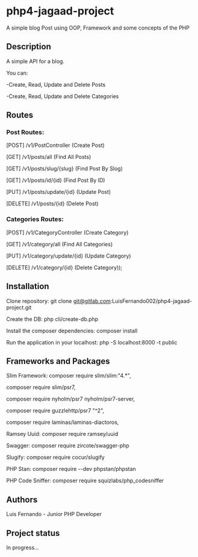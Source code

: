 # php4-jagaad-project

A simple blog Post using OOP, Framework and some concepts of the PHP

## Description

A simple API for a blog. 

You can:

-Create, Read, Update and Delete Posts

-Create, Read, Update and Delete Categories

## Routes

###  Post Routes:

[POST] /v1/PostController (Create Post)

[GET] /v1/posts/all (Find All Posts)

[GET] /v1/posts/slug/{slug} (Find Post By Slog)

[GET] /v1/posts/id/{id} (Find Post By ID)

[PUT] /v1/posts/update/{id} (Update Post)

[DELETE] /v1/posts/{id} (Delete Post)

###  Categories Routes:

[POST] /v1/CategoryController (Create Category)

[GET] /v1/category/all (Find All Categories)

[PUT] /v1/category/update/{id} (Update Category)

[DELETE] /v1/category/{id} (Delete Category));


## Installation

Clone repository: git clone git@gitlab.com:LuisFernando002/php4-jagaad-project.git

Create the DB: php cli/create-db.php

Install the composer dependencies: composer install

Run the application in your localhost: php -S localhost:8000 -t public


## Frameworks and Packages 

Slim Framework: composer require slim/slim:"4.*",

composer require slim/psr7,

composer require nyholm/psr7 nyholm/psr7-server,

composer require guzzlehttp/psr7 "^2",

composer require laminas/laminas-diactoros,

Ramsey Uuid: composer require ramsey/uuid

Swagger: composer require zircote/swagger-php

Slugify: composer require cocur/slugify

PHP Stan: composer require --dev phpstan/phpstan

PHP Code Sniffer: composer require squizlabs/php_codesniffer


## Authors 
 Luis Fernando - Junior PHP Developer

## Project status
In progress...
